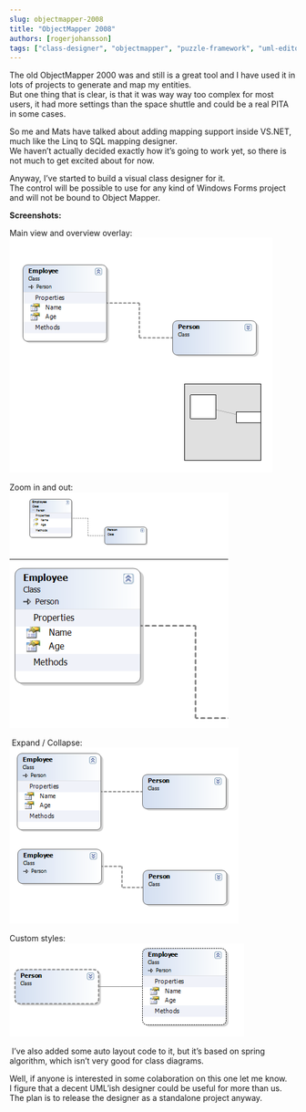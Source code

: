 ```yaml
---
slug: objectmapper-2008
title: "ObjectMapper 2008"
authors: [rogerjohansson]
tags: ["class-designer", "objectmapper", "puzzle-framework", "uml-editor", "whitehorse"]
---
```

[](http://rogeralsing.wordpress.com/wp-content/uploads/2008/02/classdesigner1.png "classdesigner1.png")The old ObjectMapper 2000 was and still is a great tool and I have used it in lots of projects to generate and map my entities.  
But one thing that is clear, is that it was way way too complex for most users, it had more settings than the space shuttle and could be a real PITA in some cases.

<!-- truncate -->

So me and Mats have talked about adding mapping support inside VS.NET, much like the Linq to SQL mapping designer.  
We haven’t actually decided exactly how it’s going to work yet, so there is not much to get excited about for now.

Anyway, I’ve started to build a visual class designer for it.  
The control will be possible to use for any kind of Windows Forms project and will not be bound to Object Mapper.

**Screenshots:**

Main view and overview overlay:  
[](http://rogeralsing.wordpress.com/wp-content/uploads/2008/02/classdesigner1.png "classdesigner1.png")![classdesigner1.png](./classdesigner1.png)

Zoom in and out:  
![classdesigner2.png](./classdesigner2.png)

 Expand / Collapse:  
![classdesigner3.png](./classdesigner3.png)

Custom styles:  
![classdesigner4.png](./classdesigner4.png)

 I’ve also added some auto layout code to it, but it’s based on spring algorithm, which isn’t very good for class diagrams.

Well, if anyone is interested in some colaboration on this one let me know.  
I figure that a decent UML’ish designer could be useful for more than us.  
The plan is to release the designer as a standalone project anyway.
